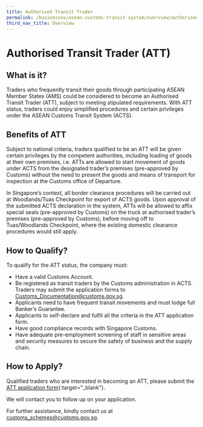 ```yaml
---
title: Authorised Transit Trader
permalink: /businesses/asean-customs-transit-system/overview/authorised-transit-trader2
third_nav_title: Overview
---
```


# Authorised Transit Trader (ATT)

## What is it?

Traders who frequently transit their goods through participating ASEAN Member States (AMS) could be considered to become an Authorised Transit Trader (ATT), subject to meeting stipulated requirements. With ATT status, traders could enjoy simplified procedures and certain privileges under the ASEAN Customs Transit System (ACTS).

## Benefits of ATT

Subject to national criteria, traders qualified to be an ATT will be given certain privileges by the competent authorities, including loading of goods at their own premises, i.e. ATTs are allowed to start movement of goods under ACTS from the designated trader’s premises (pre-approved by Customs) without the need to present the goods and means of transport for inspection at the Customs office of Departure.

In Singapore’s context, all border clearance procedures will be carried out at Woodlands/Tuas Checkpoint for export of ACTS goods. Upon approval of the submitted ACTS declaration in the system, ATTs will be allowed to affix special seals (pre-approved by Customs) on the truck at authorised trader’s premises (pre-approved by Customs), before moving off to Tuas/Woodlands Checkpoint, where the existing domestic clearance procedures would still apply.

## How to Qualify?

To qualify for the ATT status, the company must:

- Have a valid Customs Account.
- Be registered as transit traders by the Customs administration in ACTS. Traders may submit the application forms to [Customs_Documentation@customs.gov.sg](mailto:Customs_Documentation@customs.gov.sg).
- Applicants need to have frequent transit movements and must lodge full Banker’s Guarantee.
- Applicants to self-declare and fulfil all the criteria in the ATT application form.
- Have good compliance records with Singapore Customs.
- Have adequate pre-employment screening of staff in sensitive areas and security measures to secure the safety of business and the supply chain.

## How to Apply?

Qualified traders who are interested in becoming an ATT, please submit the [ATT application form](https://form.gov.sg/5f83db6857b6f30011dadd06){:target="_blank"}.

We will contact you to follow up on your application.

For further assistance, kindly contact us at [customs_schemes@customs.gov.sg](mailto:customs_schemes@customs.gov.sg).